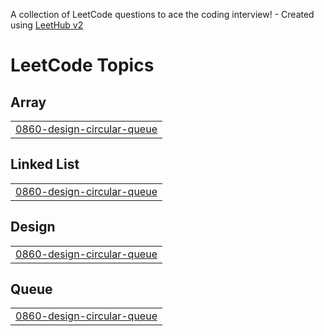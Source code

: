 A collection of LeetCode questions to ace the coding interview! - Created using [LeetHub v2](https://github.com/arunbhardwaj/LeetHub-2.0)
<!---LeetCode Topics Start-->
# LeetCode Topics
## Array
|  |
| ------- |
| [0860-design-circular-queue](https://github.com/shaikasma786/DSAImpl/tree/master/0860-design-circular-queue) |
## Linked List
|  |
| ------- |
| [0860-design-circular-queue](https://github.com/shaikasma786/DSAImpl/tree/master/0860-design-circular-queue) |
## Design
|  |
| ------- |
| [0860-design-circular-queue](https://github.com/shaikasma786/DSAImpl/tree/master/0860-design-circular-queue) |
## Queue
|  |
| ------- |
| [0860-design-circular-queue](https://github.com/shaikasma786/DSAImpl/tree/master/0860-design-circular-queue) |
<!---LeetCode Topics End-->